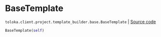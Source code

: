 # BaseTemplate
`toloka.client.project.template_builder.base.BaseTemplate` | [Source code](https://github.com/Toloka/toloka-kit/blob/v1.0.2/src/client/project/template_builder/base.py#L117)

```python
BaseTemplate(self)
```

